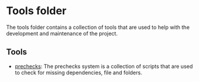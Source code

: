 # Tools folder

The tools folder contains a collection of tools that are used to help with the development and maintenance of the project.

## Tools

- [prechecks](prechecks/README.md): The prechecks system is a collection of scripts that are used to check for missing dependencies, file and folders.